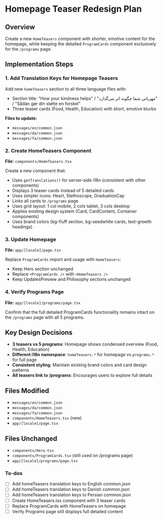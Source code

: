 <!-- 380115af-f0a6-45cf-9758-9434b610e705 72da867c-b46f-4478-9330-65fc21bab26c -->
# Homepage Teaser Redesign Plan

## Overview

Create a new `HomeTeasers` component with shorter, emotive content for the homepage, while keeping the detailed `ProgramCards` component exclusively for the `/programs` page.

## Implementation Steps

### 1. Add Translation Keys for Homepage Teasers

Add new `homeTeasers` section to all three language files with:

- Section title: "How your kindness helps" / "مهربانی شما چگونه اثر می‌گذارد" / "Sådan gør din støtte en forskel"
- Three teaser cards (Food, Health, Education) with short, emotive blurbs

**Files to update:**

- `messages/en/common.json`
- `messages/da/common.json`
- `messages/fa/common.json`

### 2. Create HomeTeasers Component

**File:** `components/HomeTeasers.tsx`

Create a new component that:

- Uses `getTranslations()` for server-side i18n (consistent with other components)
- Displays 3 teaser cards instead of 5 detailed cards
- Uses simpler icons: Heart, Stethoscope, GraduationCap
- Links all cards to `/programs` page
- Uses grid layout: 1 col mobile, 2 cols tablet, 3 cols desktop
- Applies existing design system (Card, CardContent, Container components)
- Uses brand colors (bg-fluff section, bg-seedwhite cards, text-growth headings)

### 3. Update Homepage

**File:** `app/[locale]/page.tsx`

Replace `ProgramCards` import and usage with `HomeTeasers`:

- Keep Hero section unchanged
- Replace `<ProgramCards />` with `<HomeTeasers />`
- Keep UpdatesPreview and Philosophy sections unchanged

### 4. Verify Programs Page

**File:** `app/[locale]/programs/page.tsx`

Confirm that the full detailed ProgramCards functionality remains intact on the `/programs` page with all 5 programs.

## Key Design Decisions

- **3 teasers vs 5 programs**: Homepage shows condensed overview (Food, Health, Education)
- **Different i18n namespace**: `homeTeasers.*` for homepage vs `programs.*` for full page
- **Consistent styling**: Maintain existing brand colors and card design patterns
- **All teasers link to /programs**: Encourages users to explore full details

## Files Modified

- `messages/en/common.json`
- `messages/da/common.json`
- `messages/fa/common.json`
- `components/HomeTeasers.tsx` (new)
- `app/[locale]/page.tsx`

## Files Unchanged

- `components/Hero.tsx`
- `components/ProgramCards.tsx` (still used on /programs page)
- `app/[locale]/programs/page.tsx`

### To-dos

- [ ] Add homeTeasers translation keys to English common.json
- [ ] Add homeTeasers translation keys to Danish common.json
- [ ] Add homeTeasers translation keys to Persian common.json
- [ ] Create HomeTeasers.tsx component with 3 teaser cards
- [ ] Replace ProgramCards with HomeTeasers on homepage
- [ ] Verify Programs page still displays full detailed content